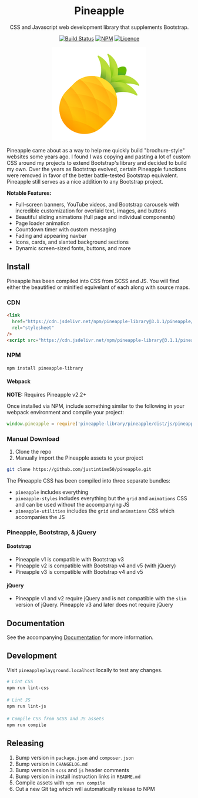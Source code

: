 <div align="center">

# Pineapple

CSS and Javascript web development library that supplements Bootstrap.

[![Build Status](https://github.com/Justintime50/pineapple/workflows/build/badge.svg)](https://github.com/Justintime50/pineapple/actions)
[![NPM](https://img.shields.io/npm/v/pineapple-library)](https://www.npmjs.com/package/pineapple-library)
[![Licence](https://img.shields.io/github/license/justintime50/pineapple)](LICENSE)

<img src="https://raw.githubusercontent.com/justintime50/assets/main/src/pineapple/showcase.png" alt="Showcase">

</div>

Pineapple came about as a way to help me quickly build "brochure-style" websites some years ago. I found I was copying and pasting a lot of custom CSS around my projects to extend Bootstrap's library and decided to build my own. Over the years as Bootstrap evolved, certain Pineapple functions were removed in favor of the better battle-tested Bootstrap equivalent. Pineapple still serves as a nice addition to any Bootstrap project.

**Notable Features:**

- Full-screen banners, YouTube videos, and Bootstrap carousels with incredible customization for overlaid text, images, and buttons
- Beautiful sliding animations (full page and individual components)
- Page loader animation
- Countdown timer with custom messaging
- Fading and appearing navbar
- Icons, cards, and slanted background sections
- Dynamic screen-sized fonts, buttons, and more

## Install

Pineapple has been compiled into CSS from SCSS and JS. You will find either the beautified or minified equivelant of each along with source maps.

### CDN

```html
<link
  href="https://cdn.jsdelivr.net/npm/pineapple-library@3.1.1/pineapple/dist/css/pineapple.min.css"
  rel="stylesheet"
/>
<script src="https://cdn.jsdelivr.net/npm/pineapple-library@3.1.1/pineapple/dist/js/pineapple.min.js"></script>
```

### NPM

```bash
npm install pineapple-library
```

#### Webpack

**NOTE:** Requires Pineapple v2.2+

Once installed via NPM, include something similar to the following in your webpack environment and compile your project:

```javascript
window.pineapple = require('pineapple-library/pineapple/dist/js/pineapple');
```

### Manual Download

1. Clone the repo
1. Manually import the Pineapple assets to your project

```bash
git clone https://github.com/justintime50/pineapple.git
```

The Pineapple CSS has been compiled into three separate bundles:

- `pineapple` includes everything
- `pineapple-styles` includes everything but the `grid` and `animations` CSS and can be used without the accompanying JS
- `pineapple-utilities` includes the `grid` and `animations` CSS which accompanies the JS

### Pineapple, Bootstrap, & jQuery

#### Bootstrap

- Pineapple v1 is compatible with Bootstrap v3
- Pineapple v2 is compatible with Bootstrap v4 and v5 (with jQuery)
- Pineapple v3 is compatible with Bootstrap v4 and v5

#### jQuery

- Pineapple v1 and v2 require jQuery and is not compatible with the `slim` version of jQuery. Pineapple v3 and later does not require jQuery

## Documentation

See the accompanying [Documentation](/docs/README.md) for more information.

## Development

Visit `pineappleplayground.localhost` locally to test any changes.

```bash
# Lint CSS
npm run lint-css

# Lint JS
npm run lint-js

# Compile CSS from SCSS and JS assets
npm run compile
```

## Releasing

1. Bump version in `package.json` and `composer.json`
1. Bump version in `CHANGELOG.md`
1. Bump version in `scss` and `js` header comments
1. Bump version in install instruction links in `README.md`
1. Compile assets with `npm run compile`
1. Cut a new Git tag which will automatically release to NPM
